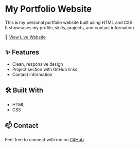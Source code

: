 # My Portfolio Website

This is my personal portfolio website built using HTML and CSS.  
It showcases my profile, skills, projects, and contact information.

🔗 [View Live Website](https://Imdinesh109.github.io)

## ✨ Features
- Clean, responsive design
- Project section with GitHub links
- Contact information

## 🛠 Built With
- HTML
- CSS

## 📫 Contact
Feel free to connect with me on [GitHub](https://github.com/Imdinesh109)
